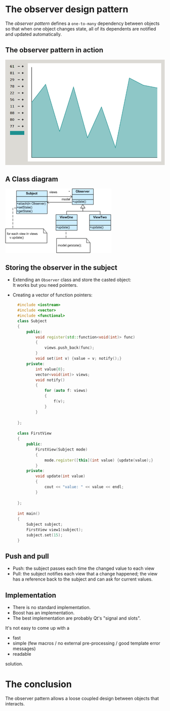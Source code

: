 # The observer design pattern

The _observer pattern_ defines a `one-to-many` dependency between objects so that when one object changes state, all of its dependents are notified and updated automatically.

## The observer pattern in action

![](histogram-screenshot.png)

## A Class diagram

![](observer-uml.png)

## Storing the observer in the subject

- Extending an `Observer` class and store the casted object:  
  It works but you need pointers.
- Creating a vector of function pointers:

  ~~~.cpp
    #include <iostream>
    #include <vector>
    #include <functional>
    class Subject
    {
        public:
            void register(std::function<void(int)> func)
            {
                views.push_back(func);
            }
            void set(int v) {value = v; notify();}
        private:
            int value{0};
            vector<void(int)> views;
            void notify()
            {
                for (auto f: views)
                {
                    f(v);
                }
            }

    };

    class FirstView
    {
        public:
            FirstView(Subject mode)
            {
                mode.register([this](int value) {update(value);}
            }
        private:
            void update(int value)
            {
                cout << "value: " << value << endl;
            }
        
    };

    int main()
    {
        Subject subject;
        FirstView view1(subject);
        subject.set(15);
    }
  ~~~

## Push and pull

- Push: the subject passes each time the changed value to each view
- Pull: the subject notifies each view that a change happened; the view has a reference back to the subject and can ask for current values.

## Implementation

- There is no standard implementation.
- Boost has an implementation.
- The best implementation are probably Qt's "signal and slots".

It's not easy to come up with a

- fast
- simple (few macros / no external pre-processing / good template error messages)
- readable

solution.

# The conclusion

The observer pattern allows a loose coupled design between objects that interacts.
